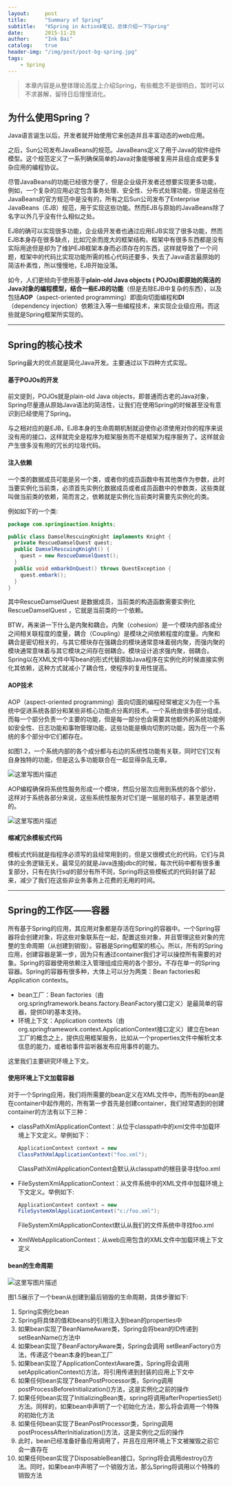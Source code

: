 ```yaml
---
layout:     post
title:      "Summary of Spring"
subtitle:   "《Spring in Action》笔记，总体介绍一下Spring"
date:       2015-11-25
author:     "Ink Bai"
catalog:    true
header-img: "/img/post/post-bg-spring.jpg"
tags:
    - Spring
---
```


> 本章内容是从整体理论高度上介绍Spring，有些概念不是很明白，暂时可以不求甚解，留待日后慢慢消化。

## 为什么使用Spring？
Java语言诞生以后，开发者就开始使用它来创造并且丰富动态的web应用。

之后，Sun公司发布JavaBeans的规范。JavaBeans定义了用于Java的软件组件模型。这个规范定义了一系列确保简单的Java对象能够被复用并且组合成更多复杂应用的编程协议。

尽管JavaBeans的功能已经很方便了，但是企业级开发者还想要实现更多功能，例如，一个复杂的应用必定包含事务处理、安全性、分布式处理功能，但是这些在JavaBeans的官方规范中是没有的，所有之后Sun公司发布了Enterprise JavaBeans（EJB）规范，用于实现这些功能。然而EJB与原始的JavaBeans除了名字以外几乎没有什么相似之处。

EJB的确可以实现很多功能，企业级开发者也通过应用EJB实现了很多功能，然而EJB本身存在很多缺点，比如冗余而庞大的框架结构，框架中有很多东西都是没有实际用途但是却为了维护EJB框架本身而必须存在的东西，这样就导致了一个问题，框架中的代码比实现功能所需的核心代码还要多，失去了Java语言最原始的简洁朴素性，所以慢慢地，EJB开始没落。

如今，人们更倾向于使用基于**plain-old Java objects ( POJOs)**即原始的简洁的Java对象的编程模型，结合一些**EJB的功能**（但是去除EJB中复杂的东西），以及包括**AOP**（aspect-oriented programming）即面向切面编程和**DI**（dependency injection）依赖注入等一些编程技术，来实现企业级应用。而这些就是Spring框架所实现的。

---

## Spring的核心技术
Spring最大的优点就是简化Java开发。主要通过以下四种方式实现。
#### 基于POJOs的开发
前文提到，POJOs就是plain-old Java objects，即普通而古老的Java对象，Spring尽量遵从原始Java语法的简洁性，让我们在使用Spring的时候甚至没有意识到已经使用了Spring。

与之相对应的是EJB，EJB本身的生命周期机制就迫使你必须使用对你的程序来说没有用的接口，这样就完全是程序为框架服务而不是框架为程序服务了。这样就会产生很多没有用的冗长的垃圾代码。
#### 注入依赖
一个类的数据成员可能是另一个类，或者你的成员函数中有其他类作为参数，此时当要实例化当前类，必须首先实例化数据成员或者成员函数中的参数类，这些类就叫做当前类的依赖，简而言之，依赖就是实例化当前类时需要先实例化的类。

例如如下的一个类:


```java
package com.springinaction.knights;

public class DamselRescuingKnight implements Knight {
  private RescueDamselQuest quest;
  public DamselRescuingKnight() {
    quest = new RescueDamselQuest();
  }
  public void embarkOnQuest() throws QuestException {
    quest.embark();
  }
}
```

其中RescueDamselQuest 是数据成员，当前类的构造函数需要实例化RescueDamselQuest ，它就是当前类的一个依赖。

BTW，再来讲一下什么是内聚和耦合。内聚（cohesion）是一个模块内部各成分之间相关联程度的度量，耦合（Coupling）是模块之间依赖程度的度量。内聚和耦合是密切相关的，与其它模块存在强耦合的模块通常意味着弱内聚，而强内聚的模块通常意味着与其它模块之间存在弱耦合。模块设计追求强内聚，弱耦合。Spring以在XML文件中写bean的形式代替原始Java程序在实例化的时候直接实例化其依赖，这种方式就减小了耦合性，使程序的复用性提高。

#### AOP技术
AOP（aspect-oriented programming）面向切面的编程经常被定义为在一个系统中促进系统各部分和某些非核心功能点分离的技术。一个系统由很多部分组成，而每一个部分负责一个主要的功能，但是每一部分也会需要其他额外的系统功能例如安全性、日志功能和事物管理功能，这些功能是横向切割的功能，因为在一个系统的多个部分中它们都存在。

如图1.2，一个系统内部的各个成分都与右边的系统性功能有关联，同时它们又有自身独特的功能，但是这么多功能联合在一起显得杂乱无章。

![这里写图片描述](/img/content/20151128174039995.jpg)

AOP编程确保将系统性服务形成一个模块，然后分层次应用到系统的各个部分，这样对于系统各部分来说，这些系统性服务对它们是一层层的毯子，甚至是透明的。

![这里写图片描述](/img/content/20151128174139412.jpg)

#### 缩减冗余模板式代码
模板式代码就是指程序必须写的且经常用到的，但是又很模式化的代码，它们与具体的业务逻辑无关。最常见的就是Java连接jdbc的时候，每次代码中都有很多重复部分，只有在执行sql的部分有所不同，Spring将这些模板式的代码封装了起来，减少了我们在这些非业务事务上花费的无用的时间。

---

## Spring的工作区——容器
所有基于Spring的应用，其应用对象都是存活在Spring的容器中。一个Spring容器将会创建对象，将这些对象联系在一起，配置这些对象，并且管理这些对象的完整的生命周期（从创建到销毁）。容器是Spring框架的核心。所以，所有的Spring应用，创建容器是第一步，因为只有通过container我们才可以操控所有需要的对象。Spring的容器使用依赖注入管理组成应用的各个部分。不存在单一的Spring容器。Spring的容器有很多种，大体上可以分为两类：Bean factories和Application contexts。

- bean工厂：Bean factories（由org.springframework.beans.factory.BeanFactory接口定义）是最简单的容器，提供DI的基本支持。
- 环境上下文：Application contexts（由org.springframework.context.ApplicationContext接口定义）建立在bean工厂的概念之上，提供应用框架服务，比如从一个properties文件中解析文本信息的能力，或者给事件监听器发布应用事件的能力。

这里我们主要研究环境上下文。

#### 使用环境上下文加载容器
对于一个Spring应用，我们将所需要的bean定义在XML文件中，而所有的bean是在container中起作用的，所有第一步首先是创建container，我们经常遇到的创建container的方法有以下三种：

- classPathXmlApplicationContext：从位于classpath中的xml文件中加载环境上下文定义。举例如下：

  ```java
  ApplicationContext context = new
  ClassPathXmlApplicationContext("foo.xml");
  ```

  ClassPathXmlApplicationContext会默认从classpath的根目录寻找foo.xml

- FileSystemXmlApplicationContext：从文件系统中的XML文件中加载环境上下文定义。举例如下:

  ```java
  ApplicationContext context = new
  FileSystemXmlApplicationContext("c:/foo.xml");
  ```

  FileSystemXmlApplicationContext默认从我们的文件系统中寻找foo.xml

- XmlWebApplicationContext：从web应用包含的XML文件中加载环境上下文定义

#### bean的生命周期

![这里写图片描述](/img/content/20160104213743962.jpg)

图1.5展示了一个bean从创建到最后销毁的生命周期，具体步骤如下:

1. Spring实例化bean
2. Spring将具体的值和beans的引用注入到bean的properties中
3. 如果bean实现了BeanNameAware类，Spring会将bean的ID传递到setBeanName()方法中
4. 如果bean实现了BeanFactoryAware类，Spring会调用 setBeanFactory()方法，传递这个bean本身的bean工厂
5. 如果bean实现了ApplicationContextAware类，Spring将会调用setApplicationContext()方法，将引用传递到封装的应用上下文中
6. 如果任何bean实现了BeanPostProcessor类，Spring调用postProcessBeforeInitialization()方法，这是实例化之前的操作
7. 如果任何bean实现了InitializingBean类，spring将调用afterPropertiesSet()方法。同样的，如果bean中声明了一个初始化方法，那么将会调用一个特殊的初始化方法
8. 如果任何bean实现了BeanPostProcessor类，Spring调用postProcessAfterInitialization()方法，这是实例化之后的操作
9. 此时，bean已经准备好备应用调用了，并且在应用环境上下文被摧毁之前它会一直存在
10. 如果任何bean实现了DisposableBean接口，Spring将会调用destroy()方法。同时，如果bean中声明了一个销毁方法，那么Spring将调用以个特殊的销毁方法
